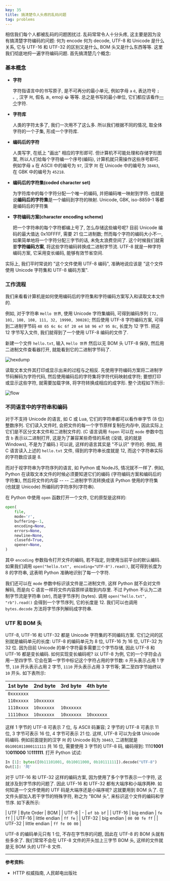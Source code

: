 ```yaml
---
key: 35
title: 搞清楚令人头疼的乱码问题
tag: problems
---
```

相信我们每个人都被乱码的问题困扰过. 乱码常常令人十分头疼, 这主要是因为没有搞清楚字符编码的问题: 何为 encode 何为 decode, UTF-8 和 Unicode 是什么关系, 它与 UTF-16 和 UTF-32 的区别又是什么, BOM 头又是什么东西等等. 这里我们彻底地捋一遍字符编码问题. 首先搞清楚几个概念:

### 基本概念

- **字符**

    字符指语言中的书写原子, 是不可再分的最小单元, 例如字母 `a` `é`, 表达符号 `;` `。`, 汉字 `阿`, 假名 `あ`, emoji `😂` 等等. 总之是书写的最小单位, 它们都应该看作<u>一个</u>字符.

- **字符库**

    人类的字符太多了, 我们一次用不了这么多. 所以我们根据不同的情况, 取全体字符的一个子集, 形成一个字符库.

- **编码后的字符**

    人类写字, 在纸上 "画出" 相应的字形即可. 但计算机不可能处理和存储字形图案, 所以人们给每个字符编一个序号(编码), 计算机就只需操作这些序号即可. 例如字母 `a` 在 ASCII 中的编号为 `97`, 汉字 `阿` 在 Unicode 中的编号为 `38463`, 在 GBK 中的编号为 `45218`.

- **编码后的字符集(coded character set)**

    为字符库中的每个字符分配一个唯一的编码, 并把编码唯一映射到字符. 也就是说**编码后的字符集**是一个编码到字符的映射. Unicode, GBK, iso-8859-1 等都是编码后的字符集

- **字符编码方案(character encoding scheme)**

    把一个字符串的每个字符都编上号了, 怎么存储这些编号呢? 目前 Unicode 编码的最大值达 0x10FFFF, 需要 21 位二进制数; 然而每个字符的编码大小不一, 如果简单地将一个字符分配三字节的话, 未免太浪费空间了. 这个时候我们就需要**字符编码方案**, 将这些字符编码转换成二进制字节流. UTF-8 就是一种字符编码方案, 它采用变长编码, 能够有效节省空间.

实际上, 我们平时常说的 "这个文件使用 UTF-8 编码", 准确地说应该是 "这个文件使用 Unicode 字符集和 UTF-8 编码方案".

### 工作流程

我们来看看计算机是如何使用编码后的字符集和字符编码方案写入和读取文本文件的.

例如, 对于字符串 `Hello 世界`, 使用 Unicode 字符集编码, 可得到编码序列 `[72, 101, 108, 108, 111, 32, 19990, 30028]`; 然后使用 UTF-8 字符编码方案, 可得到二进制字节码 `48 65 6c 6c 6f 20 e4 b8 96 e7 95 8c`, 长度为 12 字节. 把这 12 字节写入文件, 我们就得到了一个使用 UTF-8 编码的文件了.

新建一个文件 `hello.txt`, 输入 `Hello 世界` 然后以无 BOM 头 UTF-8 保存, 然后用二进制文件查看器打开, 就能看到它的二进制字节码了.

![hexdump](/assets/images/character-encoding_2.gif)

读取文本文件其打印或显示出来的过程与之相反. 先使用字符编码方案将二进制字节码解码为字符代码, 然后使用编码后的字符集将字符代码映射成字符; 要想打印或显示这些字符, 就需要加载字体, 将字符转换成相应的成字形. 整个流程如下所示:

![flow](/assets/images/character-encoding_1.svg)

### 不同语言中的字符串和编码

对于不支持 Unicode 的语言, 如 C 或 Lua, 它们的字符串都可以看作单字节 (8 位) 整数序列. 它们读入文件时, 会把文件的每一个字节原样复制在内存中, 因此实际上它们是不区分文本文件和二进制文件的. (C 语言调用 `fopen` 可以在 `mode` 参数中包含 `b` 表示以二进制打开, 这是为了兼容某些奇怪的系统 (没错, 说的就是 Windows), 不是为了编码.) 可以说, 这样的语言其实是 "不认识" 字符的. 例如, 用 C 语言读入上述的 `hello.txt` 文件, 得到的字符串长度就是 12, 而这个字符串实际的字符数应该是 8.

而对于视字符串为字符序列的语言, 如 Python 或 NodeJS, 情况就不一样了. 例如, Python 在读取文本文件的时候必须要知道它们的编码 (字符编码方案和编码后的字符集), 然后将文件的内容 -- -- 二进制字节流转换成该 Python 使用的字符集 (也就是 Unicode) 所编码的字符序列(字符串).

在 Python 中使用 `open` 函数打开一个文件, 它的原型是这样的:

```py
open(
    file,
    mode='r',
    buffering=-1,
    encoding=None,
    errors=None,
    newline=None,
    closefd=True,
    opener=None,
)
```

其中 `encoding` 参数指令打开文件的编码, 若不指定, 则使用当前平台的默认编码. 如果我们调用 `open("hello.txt", encoding="UTF-8").read()`, 就可得到长度为 8 的字符串, 这表明 Python 准确地识别了每一个字符.

我们还可以在 `mode` 参数中标识该文件是二进制文件, 这样 Python 就不会对文件解码, 而是向 C 语言一样将文件内容原样读取到内存里. 不过 Python 不认为二进制字节流是字符串 (str), 而是字节序列 (bytes). 调用 `open("hello.txt", "rb").read()` 会得到一个字节序列, 它的长度是 12. 我们可以也调用 `bytes.decode` 方法将字节序列解码成字符串.

### UTF 和 BOM 头

UTF-8, UTF-16 和 UTF-32 都是 Unicode 字符集的不同编码方案. 它们之间的区别就是编码单元的长度: UTF-8 的编码单元为 8 位, UTF-16 为 16 位, UTF-32 为 32 位. 因为目前 Unicode 的单个字符最多需要三个字节存储, 因此 UTF-8 和 UTF-16 都是变长编码. 如何实现变长编码呢? 以 UTF-8 为例, 它的一个字符会占用一至四字节. 它会在第一字节中标记这个字符占用的字节数: `0` 开头表示占用 1 字节,  `110` 开头表示占用 2 字节, `1110` 开头表示占用 3 字节等; 第二至四字节始终以 `10` 开头. 如下表所示:

| 1st byte | 2nd byte | 3rd byte | 4th byte |
|:---------|:---------|:---------|:---------|
| `0xxxxxxx` | | | |
| `110xxxxx` | `10xxxxxx` | | |
| `1110xxxx` | `10xxxxxx` | `10xxxxxx` | |
| `11110xxx` | `10xxxxxx` | `10xxxxxx` | `10xxxxxx` |

这样 1 字节的 UTF-8 可表示 7 位, 与 ASCII 码兼容; 2 字节的 UTF-8 可表示 11 位, 3 字节可表示 16 位, 4 字节可表示 21 位. 这样, UTF-8 可以为全体 Unicode 码编码. 例如前面提到的汉字 `阿` 的 Unicode 码为 `38463`, 二进制就是 `0b1001011000111111` 共 16 位, 需要使用 3 字节的 UTF-8 码, 编码得到: 1110**1001** 10**011000** 10**111111**. 打开 Python 试试:

```py
In [1]: bytes([0b11101001, 0b10011000, 0b10111111]).decode("UTF-8")
Out[1]: '阿'
```

对于 UTF-16 和 UTF-32 这样的编码方案, 因为使用了多个字节表示一个字符, 这就涉及到字节序的问题了. 因此 UTF-16 和 UTF-32 都有大端序和小端序两种. 如何知道一个文件使用的 UTF 码是大端序还是小端序呢? 这就要用到 BOM 头了. 在文件头部加入若干字节的特殊字符, 称之为 "BOM 头", 来标识这个文件的编码和字节序. 如下表所示:

| UTF | Byte Order | BOM |
| UTF-8 | - | `ef bb bf` |
| UTF-16 | big endian | `fe ff` |
| UTF-16 | little endian | `ff fe` |
| UTF-32 | big endian | `00 00 fe ff` |
| UTF-32 | little endian | `ff fe 00 00` |

UTF-8 的编码单元只有 1 位, 不存在字节序的问题, 因此在 UTF-8 的 BOM 头就有些多余了. 我们常常不会在 UTF-8 文件的开头加上三字节 BOM 头, 这样的文件就是无 BOM 头的 UTF-8 文件.

***

**参考资料:**

- HTTP 权威指南, 人民邮电出版社
